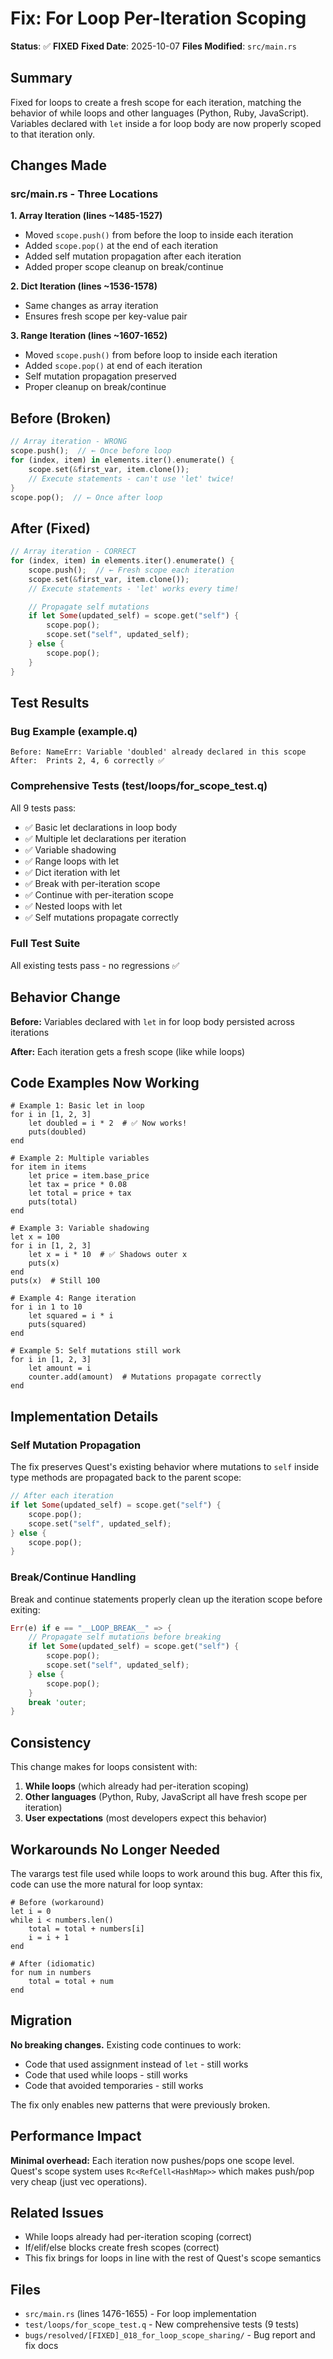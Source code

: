 # Fix: For Loop Per-Iteration Scoping

**Status**: ✅ **FIXED**
**Fixed Date**: 2025-10-07
**Files Modified**: `src/main.rs`

## Summary

Fixed for loops to create a fresh scope for each iteration, matching the behavior of while loops and other languages (Python, Ruby, JavaScript). Variables declared with `let` inside a for loop body are now properly scoped to that iteration only.

## Changes Made

### src/main.rs - Three Locations

**1. Array Iteration (lines ~1485-1527)**
- Moved `scope.push()` from before the loop to inside each iteration
- Added `scope.pop()` at the end of each iteration
- Added self mutation propagation after each iteration
- Added proper scope cleanup on break/continue

**2. Dict Iteration (lines ~1536-1578)**
- Same changes as array iteration
- Ensures fresh scope per key-value pair

**3. Range Iteration (lines ~1607-1652)**
- Moved `scope.push()` from before loop to inside each iteration
- Added `scope.pop()` at end of each iteration
- Self mutation propagation preserved
- Proper cleanup on break/continue

## Before (Broken)

```rust
// Array iteration - WRONG
scope.push();  // ← Once before loop
for (index, item) in elements.iter().enumerate() {
    scope.set(&first_var, item.clone());
    // Execute statements - can't use 'let' twice!
}
scope.pop();  // ← Once after loop
```

## After (Fixed)

```rust
// Array iteration - CORRECT
for (index, item) in elements.iter().enumerate() {
    scope.push();  // ← Fresh scope each iteration
    scope.set(&first_var, item.clone());
    // Execute statements - 'let' works every time!

    // Propagate self mutations
    if let Some(updated_self) = scope.get("self") {
        scope.pop();
        scope.set("self", updated_self);
    } else {
        scope.pop();
    }
}
```

## Test Results

### Bug Example (example.q)
```
Before: NameErr: Variable 'doubled' already declared in this scope
After:  Prints 2, 4, 6 correctly ✅
```

### Comprehensive Tests (test/loops/for_scope_test.q)
All 9 tests pass:
- ✅ Basic let declarations in loop body
- ✅ Multiple let declarations per iteration
- ✅ Variable shadowing
- ✅ Range loops with let
- ✅ Dict iteration with let
- ✅ Break with per-iteration scope
- ✅ Continue with per-iteration scope
- ✅ Nested loops with let
- ✅ Self mutations propagate correctly

### Full Test Suite
All existing tests pass - no regressions ✅

## Behavior Change

**Before:** Variables declared with `let` in for loop body persisted across iterations

**After:** Each iteration gets a fresh scope (like while loops)

## Code Examples Now Working

```quest
# Example 1: Basic let in loop
for i in [1, 2, 3]
    let doubled = i * 2  # ✅ Now works!
    puts(doubled)
end

# Example 2: Multiple variables
for item in items
    let price = item.base_price
    let tax = price * 0.08
    let total = price + tax
    puts(total)
end

# Example 3: Variable shadowing
let x = 100
for i in [1, 2, 3]
    let x = i * 10  # ✅ Shadows outer x
    puts(x)
end
puts(x)  # Still 100

# Example 4: Range iteration
for i in 1 to 10
    let squared = i * i
    puts(squared)
end

# Example 5: Self mutations still work
for i in [1, 2, 3]
    let amount = i
    counter.add(amount)  # Mutations propagate correctly
end
```

## Implementation Details

### Self Mutation Propagation

The fix preserves Quest's existing behavior where mutations to `self` inside type methods are propagated back to the parent scope:

```rust
// After each iteration
if let Some(updated_self) = scope.get("self") {
    scope.pop();
    scope.set("self", updated_self);
} else {
    scope.pop();
}
```

### Break/Continue Handling

Break and continue statements properly clean up the iteration scope before exiting:

```rust
Err(e) if e == "__LOOP_BREAK__" => {
    // Propagate self mutations before breaking
    if let Some(updated_self) = scope.get("self") {
        scope.pop();
        scope.set("self", updated_self);
    } else {
        scope.pop();
    }
    break 'outer;
}
```

## Consistency

This change makes for loops consistent with:

1. **While loops** (which already had per-iteration scoping)
2. **Other languages** (Python, Ruby, JavaScript all have fresh scope per iteration)
3. **User expectations** (most developers expect this behavior)

## Workarounds No Longer Needed

The varargs test file used while loops to work around this bug. After this fix, code can use the more natural for loop syntax:

```quest
# Before (workaround)
let i = 0
while i < numbers.len()
    total = total + numbers[i]
    i = i + 1
end

# After (idiomatic)
for num in numbers
    total = total + num
end
```

## Migration

**No breaking changes.** Existing code continues to work:
- Code that used assignment instead of `let` - still works
- Code that used while loops - still works
- Code that avoided temporaries - still works

The fix only enables new patterns that were previously broken.

## Performance Impact

**Minimal overhead:** Each iteration now pushes/pops one scope level. Quest's scope system uses `Rc<RefCell<HashMap>>` which makes push/pop very cheap (just vec operations).

## Related Issues

- While loops already had per-iteration scoping (correct)
- If/elif/else blocks create fresh scopes (correct)
- This fix brings for loops in line with the rest of Quest's scope semantics

## Files

- `src/main.rs` (lines 1476-1655) - For loop implementation
- `test/loops/for_scope_test.q` - New comprehensive tests (9 tests)
- `bugs/resolved/[FIXED]_018_for_loop_scope_sharing/` - Bug report and fix docs
